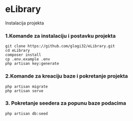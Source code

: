 # eLibrary

Instalacija projekta

### 1.Komande za instalaciju i postavku projekta

```
git clone https://github.com/glogi32/eLibrary.git
cd eLibrary
composer install
cp .env.example .env
php artisan key:generate
```
### 2.Komande za kreaciju baze i pokretanje projekta

```
php artisan migrate
php artisan serve
```

### 3. Pokretanje seedera za popunu baze podacima

```
php artisan db:seed
```
